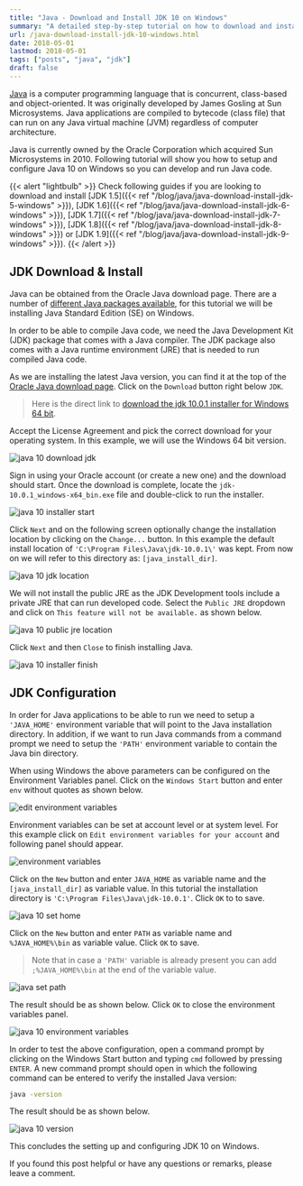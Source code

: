 ```yaml
---
title: "Java - Download and Install JDK 10 on Windows"
summary: "A detailed step-by-step tutorial on how to download and install jdk 10 on Windows."
url: /java-download-install-jdk-10-windows.html
date: 2018-05-01
lastmod: 2018-05-01
tags: ["posts", "java", "jdk"]
draft: false
---
```


[Java](https://www.java.com/en/) is a computer programming language that is concurrent, class-based and object-oriented. It was originally developed by James Gosling at Sun Microsystems. Java applications are compiled to bytecode (class file) that can run on any Java virtual machine (JVM) regardless of computer architecture.

Java is currently owned by the Oracle Corporation which acquired Sun Microsystems in 2010. Following tutorial will show you how to setup and configure Java 10 on Windows so you can develop and run Java code.

{{< alert "lightbulb" >}}
Check following guides if you are looking to download and install [JDK 1.5]({{< ref "/blog/java/java-download-install-jdk-5-windows" >}}), [JDK 1.6]({{< ref "/blog/java/java-download-install-jdk-6-windows" >}}), [JDK 1.7]({{< ref "/blog/java/java-download-install-jdk-7-windows" >}}), [JDK 1.8]({{< ref "/blog/java/java-download-install-jdk-8-windows" >}}) or [JDK 1.9]({{< ref "/blog/java/java-download-install-jdk-9-windows" >}}).
{{< /alert >}}

## JDK Download & Install

Java can be obtained from the Oracle Java download page. There are a number of [different Java packages available](https://docs.oracle.com/javaee/6/firstcup/doc/gkhoy.html), for this tutorial we will be installing Java Standard Edition (SE) on Windows.

In order to be able to compile Java code, we need the Java Development Kit (JDK) package that comes with a Java compiler. The JDK package also comes with a Java runtime environment (JRE) that is needed to run compiled Java code.

As we are installing the latest Java version, you can find it at the top of the [Oracle Java download page](http://www.oracle.com/technetwork/java/javase/downloads/index.html). Click on the `Download` button right below `JDK`.

> Here is the direct link to [download the jdk 10.0.1 installer for Windows 64 bit](http://www.oracle.com/technetwork/java/javase/downloads/jdk10-downloads-4416644.html).

Accept the License Agreement and pick the correct download for your operating system. In this example, we will use the Windows 64 bit version.

![java 10 download jdk](java-10-download-jdk.png)

Sign in using your Oracle account (or create a new one) and the download should start. Once the download is complete, locate the `jdk-10.0.1_windows-x64_bin.exe` file and double-click to run the installer.

![java 10 installer start](java-10-installer-start.png)

Click `Next` and on the following screen optionally change the installation location by clicking on the `Change...` button. In this example the default install location of `'C:\Program Files\Java\jdk-10.0.1\'` was kept. From now on we will refer to this directory as: `[java_install_dir]`.

![java 10 jdk location](java-10-jdk-location.png)

We will not install the public JRE as the JDK Development tools include a private JRE that can run developed code. Select the `Public JRE` dropdown and click on `This feature will not be available.` as shown below.

![java 10 public jre location](java-10-public-jre-location.png)

Click `Next` and then `Close` to finish installing Java.

![java 10 installer finish](java-10-installer-finish.png)

## JDK Configuration

In order for Java applications to be able to run we need to setup a `'JAVA_HOME'` environment variable that will point to the Java installation directory. In addition, if we want to run Java commands from a command prompt we need to setup the `'PATH'` environment variable to contain the Java bin directory.

When using Windows the above parameters can be configured on the Environment Variables panel. Click on the `Windows Start` button and enter `env` without quotes as shown below.

![edit environment variables](edit-environment-variables.png)

Environment variables can be set at account level or at system level. For this example click on `Edit environment variables for your account` and following panel should appear.

![environment variables](environment-variables.png)

Click on the `New` button and enter `JAVA_HOME` as variable name and the `[java_install_dir]` as variable value. In this tutorial the installation directory is `'C:\Program Files\Java\jdk-10.0.1'`. Click `OK` to to save.

![java 10 set home](java-10-set-home.png)

Click on the `New` button and enter `PATH` as variable name and `%JAVA_HOME%\bin` as variable value. Click `OK` to save.

> Note that in case a `'PATH'` variable is already present you can add `;%JAVA_HOME%\bin` at the end of the variable value.

![java set path](java-set-path.png)

The result should be as shown below. Click `OK` to close the environment variables panel.

![java 10 environment variables](java-10-environment-variables.png)

In order to test the above configuration, open a command prompt by clicking on the Windows Start button and typing `cmd` followed by pressing `ENTER`. A new command prompt should open in which the following command can be entered to verify the installed Java version:

``` bash
java -version
```

The result should be as shown below.

![java 10 version](java-10-version.png)

This concludes the setting up and configuring JDK 10 on Windows.

If you found this post helpful or have any questions or remarks, please leave a comment.
